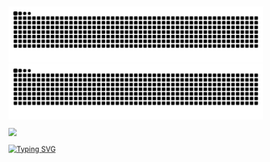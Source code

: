 ![Snake Animation](https://raw.githubusercontent.com/swisd/swisd/output/github-contribution-grid-snake-dark.svg#gh-dark-mode-only)
![Snake Animation](https://raw.githubusercontent.com/swisd/swisd/output/github-contribution-grid-snake.svg#gh-light-mode-only)

<p></p>

<img src="https://github-readme-stats.vercel.app/api/top-langs/?username=swisd&theme=ayu-mirage&show_icons=true&hide_border=true&layout=compact" height="150" />

[![Typing SVG](https://readme-typing-svg.herokuapp.com?size=9&lines=[Loading%20Braincells]%20%20|||||||||||||||||||||||||||||||||||||||||||||||||)](https://git.io/typing-svg)

